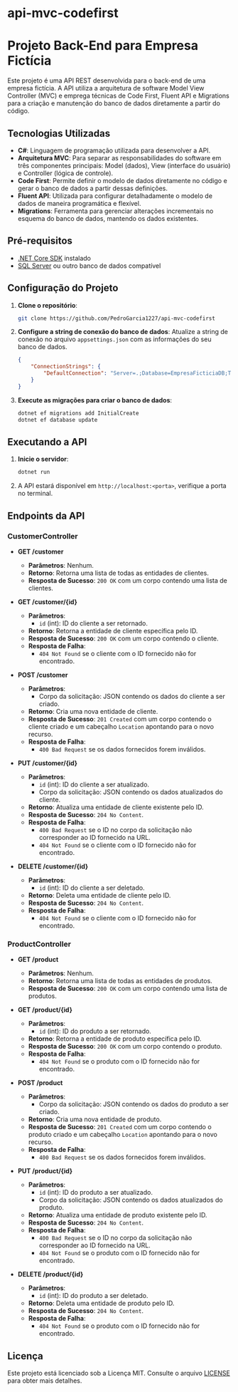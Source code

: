 # api-mvc-codefirst

# Projeto Back-End para Empresa Fictícia
Este projeto é uma API REST desenvolvida para o back-end de uma empresa fictícia. A API utiliza a arquitetura de software Model View Controller (MVC) e emprega técnicas de Code First, Fluent API e Migrations para a criação e manutenção do banco de dados diretamente a partir do código.

## Tecnologias Utilizadas
- **C#**: Linguagem de programação utilizada para desenvolver a API.
- **Arquitetura MVC**: Para separar as responsabilidades do software em três componentes principais: Model (dados), View (interface do usuário) e Controller (lógica de controle).
- **Code First**: Permite definir o modelo de dados diretamente no código e gerar o banco de dados a partir dessas definições.
- **Fluent API**: Utilizada para configurar detalhadamente o modelo de dados de maneira programática e flexível.
- **Migrations**: Ferramenta para gerenciar alterações incrementais no esquema do banco de dados, mantendo os dados existentes.

## Pré-requisitos
- [.NET Core SDK](https://dotnet.microsoft.com/download) instalado
- [SQL Server](https://www.microsoft.com/en-us/sql-server/sql-server-downloads) ou outro banco de dados compatível

## Configuração do Projeto

1. **Clone o repositório**:
    ```bash
    git clone https://github.com/PedroGarcia1227/api-mvc-codefirst
    ```

2. **Configure a string de conexão do banco de dados**:
    Atualize a string de conexão no arquivo `appsettings.json` com as informações do seu banco de dados.
    ```json
    {
        "ConnectionStrings": {
            "DefaultConnection": "Server=.;Database=EmpresaFicticiaDB;Trusted_Connection=True;"
        }
    }
    ```

3. **Execute as migrações para criar o banco de dados**:
    ```bash
    dotnet ef migrations add InitialCreate
    dotnet ef database update
    ```

## Executando a API

1. **Inicie o servidor**:
    ```bash
    dotnet run
    ```

2. A API estará disponível em `http://localhost:<porta>`, verifique a porta no terminal.

## Endpoints da API

### CustomerController

- **GET /customer**
  - **Parâmetros**: Nenhum.
  - **Retorno**: Retorna uma lista de todas as entidades de clientes.
  - **Resposta de Sucesso**: `200 OK` com um corpo contendo uma lista de clientes.

- **GET /customer/{id}**
  - **Parâmetros**:
    - `id` (int): ID do cliente a ser retornado.
  - **Retorno**: Retorna a entidade de cliente específica pelo ID.
  - **Resposta de Sucesso**: `200 OK` com um corpo contendo o cliente.
  - **Resposta de Falha**:
    - `404 Not Found` se o cliente com o ID fornecido não for encontrado.

- **POST /customer**
  - **Parâmetros**:
    - Corpo da solicitação: JSON contendo os dados do cliente a ser criado.
  - **Retorno**: Cria uma nova entidade de cliente.
  - **Resposta de Sucesso**: `201 Created` com um corpo contendo o cliente criado e um cabeçalho `Location` apontando para o novo recurso.
  - **Resposta de Falha**:
    - `400 Bad Request` se os dados fornecidos forem inválidos.

- **PUT /customer/{id}**
  - **Parâmetros**:
    - `id` (int): ID do cliente a ser atualizado.
    - Corpo da solicitação: JSON contendo os dados atualizados do cliente.
  - **Retorno**: Atualiza uma entidade de cliente existente pelo ID.
  - **Resposta de Sucesso**: `204 No Content`.
  - **Resposta de Falha**:
    - `400 Bad Request` se o ID no corpo da solicitação não corresponder ao ID fornecido na URL.
    - `404 Not Found` se o cliente com o ID fornecido não for encontrado.

- **DELETE /customer/{id}**
  - **Parâmetros**:
    - `id` (int): ID do cliente a ser deletado.
  - **Retorno**: Deleta uma entidade de cliente pelo ID.
  - **Resposta de Sucesso**: `204 No Content`.
  - **Resposta de Falha**:
    - `404 Not Found` se o cliente com o ID fornecido não for encontrado.

### ProductController

- **GET /product**
  - **Parâmetros**: Nenhum.
  - **Retorno**: Retorna uma lista de todas as entidades de produtos.
  - **Resposta de Sucesso**: `200 OK` com um corpo contendo uma lista de produtos.

- **GET /product/{id}**
  - **Parâmetros**:
    - `id` (int): ID do produto a ser retornado.
  - **Retorno**: Retorna a entidade de produto específica pelo ID.
  - **Resposta de Sucesso**: `200 OK` com um corpo contendo o produto.
  - **Resposta de Falha**:
    - `404 Not Found` se o produto com o ID fornecido não for encontrado.

- **POST /product**
  - **Parâmetros**:
    - Corpo da solicitação: JSON contendo os dados do produto a ser criado.
  - **Retorno**: Cria uma nova entidade de produto.
  - **Resposta de Sucesso**: `201 Created` com um corpo contendo o produto criado e um cabeçalho `Location` apontando para o novo recurso.
  - **Resposta de Falha**:
    - `400 Bad Request` se os dados fornecidos forem inválidos.

- **PUT /product/{id}**
  - **Parâmetros**:
    - `id` (int): ID do produto a ser atualizado.
    - Corpo da solicitação: JSON contendo os dados atualizados do produto.
  - **Retorno**: Atualiza uma entidade de produto existente pelo ID.
  - **Resposta de Sucesso**: `204 No Content`.
  - **Resposta de Falha**:
    - `400 Bad Request` se o ID no corpo da solicitação não corresponder ao ID fornecido na URL.
    - `404 Not Found` se o produto com o ID fornecido não for encontrado.

- **DELETE /product/{id}**
  - **Parâmetros**:
    - `id` (int): ID do produto a ser deletado.
  - **Retorno**: Deleta uma entidade de produto pelo ID.
  - **Resposta de Sucesso**: `204 No Content`.
  - **Resposta de Falha**:
    - `404 Not Found` se o produto com o ID fornecido não for encontrado.


## Licença
Este projeto está licenciado sob a Licença MIT. Consulte o arquivo [LICENSE](LICENSE) para obter mais detalhes.
